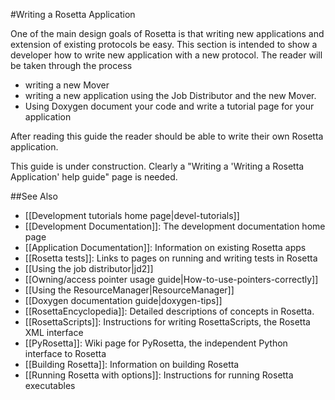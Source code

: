 #Writing a Rosetta Application

One of the main design goals of Rosetta is that writing new applications and extension of existing protocols be easy. This section is intended to show a developer how to write new application with a new protocol. The reader will be taken through the process

-   writing a new Mover
-   writing a new application using the Job Distributor and the new Mover.
-   Using Doxygen document your code and write a tutorial page for your application

After reading this guide the reader should be able to write their own Rosetta application.

This guide is under construction.  Clearly a "Writing a 'Writing a Rosetta Application' help guide" page is needed.

##See Also

* [[Development tutorials home page|devel-tutorials]]
* [[Development Documentation]]: The development documentation home page
* [[Application Documentation]]: Information on existing Rosetta apps
* [[Rosetta tests]]: Links to pages on running and writing tests in Rosetta
* [[Using the job distributor|jd2]]
* [[Owning/access pointer usage guide|How-to-use-pointers-correctly]]
* [[Using the ResourceManager|ResourceManager]]
* [[Doxygen documentation guide|doxygen-tips]]
* [[RosettaEncyclopedia]]: Detailed descriptions of concepts in Rosetta.
* [[RosettaScripts]]: Instructions for writing RosettaScripts, the Rosetta XML interface
* [[PyRosetta]]: Wiki page for PyRosetta, the independent Python interface to Rosetta
* [[Building Rosetta]]: Information on building Rosetta
* [[Running Rosetta with options]]: Instructions for running Rosetta executables
